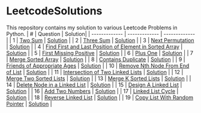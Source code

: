 # LeetcodeSolutions
This repository contains my solution to various Leetcode Problems in Python.
| #  | Question  | Solution|
| ------------- | ------------- | ------------- |
| 1 | [Two Sum](https://leetcode.com/problems/two-sum/) | [Solution](https://github.com/abhisheklalwani/LeetcodeSolutions/blob/main/Solutions/TwoSum/TwoSum.py) |
| 2 | [Three Sum](https://leetcode.com/problems/3sum/) | [Solution](https://github.com/abhisheklalwani/LeetcodeSolutions/blob/main/Solutions/3sum/3sum.py) |
| 3 | [Next Permutation](https://leetcode.com/problems/next-permutation/) | [Solution](https://github.com/abhisheklalwani/LeetcodeSolutions/blob/main/Solutions/NextPermutation/NextPermutation.py) |
| 4 | [Find First and Last Position of Element in Sorted Array](https://leetcode.com/problems/find-first-and-last-position-of-element-in-sorted-array/) | [Solution](https://github.com/abhisheklalwani/LeetcodeSolutions/blob/main/Solutions/FirstAndLastPositionOfElementInASortedArray/FirstAndLastPositionOfElementInASortedArray.py) |
| 5 | [First Missing Positive](https://leetcode.com/problems/first-missing-positive/) | [Solution](https://github.com/abhisheklalwani/LeetcodeSolutions/blob/main/Solutions/FirstMissingPositive/FirstMissingPositive.py) |
| 6 | [Plus One](https://leetcode.com/problems/plus-one/) | [Solution](https://github.com/abhisheklalwani/LeetcodeSolutions/blob/main/Solutions/PlusOne/PlusOne.py) |
| 7 | [Merge Sorted Array](https://leetcode.com/problems/merge-sorted-array/) | [Solution](https://github.com/abhisheklalwani/LeetcodeSolutions/blob/main/Solutions/MergeSortedArray/MergeSortedArray.py) |
| 8 | [Contains Duplicate](https://leetcode.com/problems/contains-duplicate/) | [Solution](https://github.com/abhisheklalwani/LeetcodeSolutions/blob/main/Solutions/ContainsDuplicate/ContainsDuplicate.py) |
| 9 | [Friends of Appropriate Ages](https://leetcode.com/problems/friends-of-appropriate-ages/) | [Solution](https://github.com/abhisheklalwani/LeetcodeSolutions/blob/main/Solutions/FriendsOfAppropriateAges/FriendsOfAppropriateAges.py) |
| 10 | [Remove Nth Node From End of List](https://leetcode.com/problems/remove-nth-node-from-end-of-list/) | [Solution](https://github.com/abhisheklalwani/LeetcodeSolutions/blob/main/Solutions/RemoveNthNodeFromEnd/RemoveNthNodeFromEnd.py) |
| 11 | [Intersection of Two Linked Lists](https://leetcode.com/problems/intersection-of-two-linked-lists/) | [Solution](https://github.com/abhisheklalwani/LeetcodeSolutions/blob/main/Solutions/IntersectionOf2LinkedLists/IntersectionOf2LinkedLists.py) |
| 12 | [Merge Two Sorted Lists](https://leetcode.com/problems/merge-two-sorted-lists/) | [Solution](https://github.com/abhisheklalwani/LeetcodeSolutions/blob/main/Solutions/Merge2SortedLists/Merge2SortedLists.py) |
| 13 | [Merge K Sorted Lists](https://leetcode.com/problems/merge-k-sorted-lists/) | [Solution](https://github.com/abhisheklalwani/LeetcodeSolutions/blob/main/Solutions/MergeKSortedLists/MergeKSortedLists.py) |
| 14 | [Delete Node in a Linked List](https://leetcode.com/problems/delete-node-in-a-linked-list/) | [Solution](https://github.com/abhisheklalwani/LeetcodeSolutions/blob/main/Solutions/DeleteNodeInALinkedList/DeleteNodeInALinkedList.py) |
| 15 | [Design A Linked List](https://leetcode.com/problems/design-linked-list/) | [Solution](https://github.com/abhisheklalwani/LeetcodeSolutions/blob/main/Solutions/DesignLinkedList/DesignLinkedList.py) |
| 16 | [Add Two Numbers](https://leetcode.com/problems/add-two-numbers/) | [Solution](https://github.com/abhisheklalwani/LeetcodeSolutions/blob/main/Solutions/AddTwoNumbers/AddTwoNumbers.py) |
| 17 | [Linked List Cycle](https://leetcode.com/problems/linked-list-cycle/) | [Solution](https://github.com/abhisheklalwani/LeetcodeSolutions/blob/main/Solutions/LinkedListCycle/LinkedListCycle.py) |
| 18 | [Reverse Linked List](https://leetcode.com/problems/reverse-linked-list/) | [Solution](https://github.com/abhisheklalwani/LeetcodeSolutions/blob/main/Solutions/ReverseLinkedList/ReverseLinkedList.py) |
| 19 | [Copy List With Random Pointer](https://leetcode.com/problems/copy-list-with-random-pointer/) | [Solution](https://github.com/abhisheklalwani/LeetcodeSolutions/blob/main/Solutions/CopyListWithRandomPointer/CopyListWithRandomPointer.py) |